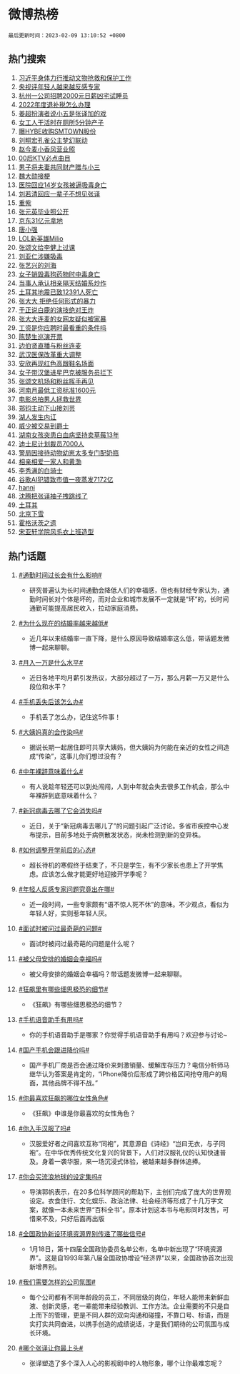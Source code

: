# 微博热榜

`最后更新时间：2023-02-09 13:10:52 +0800`

## 热门搜索

1. [习近平身体力行推动文物抢救和保护工作](https://m.weibo.cn/search?containerid=100103type%3D1%26t%3D10%26q%3D%23%E4%B9%A0%E8%BF%91%E5%B9%B3%E8%BA%AB%E4%BD%93%E5%8A%9B%E8%A1%8C%E6%8E%A8%E5%8A%A8%E6%96%87%E7%89%A9%E6%8A%A2%E6%95%91%E5%92%8C%E4%BF%9D%E6%8A%A4%E5%B7%A5%E4%BD%9C%23&stream_entry_id=51&isnewpage=1&extparam=seat%3D1%26cate%3D10103%26dgr%3D0%26filter_type%3Drealtimehot%26pos%3D0%26c_type%3D51%26stream_entry_id%3D51%26display_time%3D1675919450%26pre_seqid%3D1675919450491016483124&luicode=10000011&lfid=106003type%253D25%2526t%253D3%2526disable_hot%253D1%2526filter_type%253Drealtimehot)
1. [央视评年轻人越来越反感专家](https://m.weibo.cn/search?containerid=100103type%3D1%26t%3D10%26q%3D%23%E5%A4%AE%E8%A7%86%E8%AF%84%E5%B9%B4%E8%BD%BB%E4%BA%BA%E8%B6%8A%E6%9D%A5%E8%B6%8A%E5%8F%8D%E6%84%9F%E4%B8%93%E5%AE%B6%23&stream_entry_id=31&isnewpage=1&extparam=seat%3D1%26dgr%3D0%26lcate%3D5001%26band_rank%3D1%26c_type%3D31%26filter_type%3Drealtimehot%26flag%3D16%26cate%3D5001%26q%3D%2523%25E5%25A4%25AE%25E8%25A7%2586%25E8%25AF%2584%25E5%25B9%25B4%25E8%25BD%25BB%25E4%25BA%25BA%25E8%25B6%258A%25E6%259D%25A5%25E8%25B6%258A%25E5%258F%258D%25E6%2584%259F%25E4%25B8%2593%25E5%25AE%25B6%2523%26pos%3D0%26realpos%3D1%26stream_entry_id%3D31%26display_time%3D1675919450%26pre_seqid%3D1675919450491016483124&luicode=10000011&lfid=106003type%253D25%2526t%253D3%2526disable_hot%253D1%2526filter_type%253Drealtimehot)
1. [杭州一公司招聘2000元日薪凶宅试睡员](https://m.weibo.cn/search?containerid=100103type%3D1%26t%3D10%26q%3D%23%E6%9D%AD%E5%B7%9E%E4%B8%80%E5%85%AC%E5%8F%B8%E6%8B%9B%E8%81%982000%E5%85%83%E6%97%A5%E8%96%AA%E5%87%B6%E5%AE%85%E8%AF%95%E7%9D%A1%E5%91%98%23&stream_entry_id=31&isnewpage=1&extparam=seat%3D1%26dgr%3D0%26lcate%3D5001%26band_rank%3D2%26c_type%3D31%26filter_type%3Drealtimehot%26flag%3D1%26cate%3D5001%26q%3D%2523%25E6%259D%25AD%25E5%25B7%259E%25E4%25B8%2580%25E5%2585%25AC%25E5%258F%25B8%25E6%258B%259B%25E8%2581%25982000%25E5%2585%2583%25E6%2597%25A5%25E8%2596%25AA%25E5%2587%25B6%25E5%25AE%2585%25E8%25AF%2595%25E7%259D%25A1%25E5%2591%2598%2523%26pos%3D1%26realpos%3D2%26stream_entry_id%3D31%26display_time%3D1675919450%26pre_seqid%3D1675919450491016483124&luicode=10000011&lfid=106003type%253D25%2526t%253D3%2526disable_hot%253D1%2526filter_type%253Drealtimehot)
1. [2022年度退补税怎么办理](https://m.weibo.cn/search?containerid=100103type%3D1%26t%3D10%26q%3D%232022%E5%B9%B4%E5%BA%A6%E9%80%80%E8%A1%A5%E7%A8%8E%E6%80%8E%E4%B9%88%E5%8A%9E%E7%90%86%23&stream_entry_id=31&isnewpage=1&extparam=seat%3D1%26dgr%3D0%26lcate%3D5001%26band_rank%3D3%26c_type%3D31%26filter_type%3Drealtimehot%26flag%3D0%26cate%3D5001%26q%3D%25232022%25E5%25B9%25B4%25E5%25BA%25A6%25E9%2580%2580%25E8%25A1%25A5%25E7%25A8%258E%25E6%2580%258E%25E4%25B9%2588%25E5%258A%259E%25E7%2590%2586%2523%26pos%3D2%26realpos%3D3%26stream_entry_id%3D31%26display_time%3D1675919450%26pre_seqid%3D1675919450491016483124&luicode=10000011&lfid=106003type%253D25%2526t%253D3%2526disable_hot%253D1%2526filter_type%253Drealtimehot)
1. [姜超扮演者说小五是张译加的戏](https://m.weibo.cn/search?containerid=100103type%3D1%26t%3D10%26q%3D%23%E5%A7%9C%E8%B6%85%E6%89%AE%E6%BC%94%E8%80%85%E8%AF%B4%E5%B0%8F%E4%BA%94%E6%98%AF%E5%BC%A0%E8%AF%91%E5%8A%A0%E7%9A%84%E6%88%8F%23&stream_entry_id=31&isnewpage=1&extparam=seat%3D1%26dgr%3D0%26lcate%3D5001%26band_rank%3D4%26c_type%3D31%26filter_type%3Drealtimehot%26flag%3D0%26cate%3D5001%26q%3D%2523%25E5%25A7%259C%25E8%25B6%2585%25E6%2589%25AE%25E6%25BC%2594%25E8%2580%2585%25E8%25AF%25B4%25E5%25B0%258F%25E4%25BA%2594%25E6%2598%25AF%25E5%25BC%25A0%25E8%25AF%2591%25E5%258A%25A0%25E7%259A%2584%25E6%2588%258F%2523%26pos%3D3%26realpos%3D4%26stream_entry_id%3D31%26display_time%3D1675919450%26pre_seqid%3D1675919450491016483124&luicode=10000011&lfid=106003type%253D25%2526t%253D3%2526disable_hot%253D1%2526filter_type%253Drealtimehot)
1. [女工人干活时在厕所5分钟产子](https://m.weibo.cn/search?containerid=100103type%3D1%26t%3D10%26q%3D%23%E5%A5%B3%E5%B7%A5%E4%BA%BA%E5%B9%B2%E6%B4%BB%E6%97%B6%E5%9C%A8%E5%8E%95%E6%89%805%E5%88%86%E9%92%9F%E4%BA%A7%E5%AD%90%23&stream_entry_id=31&isnewpage=1&extparam=seat%3D1%26dgr%3D0%26lcate%3D5001%26band_rank%3D5%26c_type%3D31%26filter_type%3Drealtimehot%26flag%3D2%26cate%3D5001%26q%3D%2523%25E5%25A5%25B3%25E5%25B7%25A5%25E4%25BA%25BA%25E5%25B9%25B2%25E6%25B4%25BB%25E6%2597%25B6%25E5%259C%25A8%25E5%258E%2595%25E6%2589%25805%25E5%2588%2586%25E9%2592%259F%25E4%25BA%25A7%25E5%25AD%2590%2523%26pos%3D4%26realpos%3D5%26stream_entry_id%3D31%26display_time%3D1675919450%26pre_seqid%3D1675919450491016483124&luicode=10000011&lfid=106003type%253D25%2526t%253D3%2526disable_hot%253D1%2526filter_type%253Drealtimehot)
1. [曝HYBE收购SMTOWN股份](https://m.weibo.cn/search?containerid=100103type%3D1%26t%3D10%26q%3D%23%E6%9B%9DHYBE%E6%94%B6%E8%B4%ADSMTOWN%E8%82%A1%E4%BB%BD%23&stream_entry_id=31&isnewpage=1&extparam=seat%3D1%26dgr%3D0%26lcate%3D5001%26band_rank%3D6%26c_type%3D31%26filter_type%3Drealtimehot%26flag%3D1%26cate%3D5001%26q%3D%2523%25E6%259B%259DHYBE%25E6%2594%25B6%25E8%25B4%25ADSMTOWN%25E8%2582%25A1%25E4%25BB%25BD%2523%26pos%3D5%26realpos%3D6%26stream_entry_id%3D31%26display_time%3D1675919450%26pre_seqid%3D1675919450491016483124&luicode=10000011&lfid=106003type%253D25%2526t%253D3%2526disable_hot%253D1%2526filter_type%253Drealtimehot)
1. [刘畊宏孔雀公主梦幻联动](https://m.weibo.cn/search?containerid=100103type%3D1%26t%3D10%26q%3D%23%E5%88%98%E7%95%8A%E5%AE%8F%E5%AD%94%E9%9B%80%E5%85%AC%E4%B8%BB%E6%A2%A6%E5%B9%BB%E8%81%94%E5%8A%A8%23&stream_entry_id=31&isnewpage=1&extparam=seat%3D1%26dgr%3D0%26lcate%3D5001%26band_rank%3D7%26c_type%3D31%26filter_type%3Drealtimehot%26cate%3D5001%26adid%3D179844%26q%3D%2523%25E5%2588%2598%25E7%2595%258A%25E5%25AE%258F%25E5%25AD%2594%25E9%259B%2580%25E5%2585%25AC%25E4%25B8%25BB%25E6%25A2%25A6%25E5%25B9%25BB%25E8%2581%2594%25E5%258A%25A8%2523%26pos%3D6%26stream_entry_id%3D31%26display_time%3D1675919450%26pre_seqid%3D1675919450491016483124&luicode=10000011&lfid=106003type%253D25%2526t%253D3%2526disable_hot%253D1%2526filter_type%253Drealtimehot)
1. [赵今麦小香风营业照](https://m.weibo.cn/search?containerid=100103type%3D1%26t%3D10%26q%3D%23%E8%B5%B5%E4%BB%8A%E9%BA%A6%E5%B0%8F%E9%A6%99%E9%A3%8E%E8%90%A5%E4%B8%9A%E7%85%A7%23&stream_entry_id=31&isnewpage=1&extparam=seat%3D1%26dgr%3D0%26lcate%3D5001%26band_rank%3D7%26c_type%3D31%26filter_type%3Drealtimehot%26flag%3D1%26cate%3D5001%26q%3D%2523%25E8%25B5%25B5%25E4%25BB%258A%25E9%25BA%25A6%25E5%25B0%258F%25E9%25A6%2599%25E9%25A3%258E%25E8%2590%25A5%25E4%25B8%259A%25E7%2585%25A7%2523%26pos%3D7%26realpos%3D7%26stream_entry_id%3D31%26display_time%3D1675919450%26pre_seqid%3D1675919450491016483124&luicode=10000011&lfid=106003type%253D25%2526t%253D3%2526disable_hot%253D1%2526filter_type%253Drealtimehot)
1. [00后KTV必点曲目](https://m.weibo.cn/search?containerid=100103type%3D1%26t%3D10%26q%3D%2300%E5%90%8EKTV%E5%BF%85%E7%82%B9%E6%9B%B2%E7%9B%AE%23&stream_entry_id=31&isnewpage=1&extparam=seat%3D1%26dgr%3D0%26lcate%3D5001%26band_rank%3D8%26c_type%3D31%26filter_type%3Drealtimehot%26flag%3D1%26cate%3D5001%26q%3D%252300%25E5%2590%258EKTV%25E5%25BF%2585%25E7%2582%25B9%25E6%259B%25B2%25E7%259B%25AE%2523%26pos%3D8%26realpos%3D8%26stream_entry_id%3D31%26display_time%3D1675919450%26pre_seqid%3D1675919450491016483124&luicode=10000011&lfid=106003type%253D25%2526t%253D3%2526disable_hot%253D1%2526filter_type%253Drealtimehot)
1. [男子将夫妻共同财产赠与小三](https://m.weibo.cn/search?containerid=100103type%3D1%26t%3D10%26q%3D%23%E7%94%B7%E5%AD%90%E5%B0%86%E5%A4%AB%E5%A6%BB%E5%85%B1%E5%90%8C%E8%B4%A2%E4%BA%A7%E8%B5%A0%E4%B8%8E%E5%B0%8F%E4%B8%89%23&stream_entry_id=31&isnewpage=1&extparam=seat%3D1%26dgr%3D0%26lcate%3D5001%26band_rank%3D9%26c_type%3D31%26filter_type%3Drealtimehot%26flag%3D1%26cate%3D5001%26q%3D%2523%25E7%2594%25B7%25E5%25AD%2590%25E5%25B0%2586%25E5%25A4%25AB%25E5%25A6%25BB%25E5%2585%25B1%25E5%2590%258C%25E8%25B4%25A2%25E4%25BA%25A7%25E8%25B5%25A0%25E4%25B8%258E%25E5%25B0%258F%25E4%25B8%2589%2523%26pos%3D9%26realpos%3D9%26stream_entry_id%3D31%26display_time%3D1675919450%26pre_seqid%3D1675919450491016483124&luicode=10000011&lfid=106003type%253D25%2526t%253D3%2526disable_hot%253D1%2526filter_type%253Drealtimehot)
1. [魏大勋接梗](https://m.weibo.cn/search?containerid=100103type%3D1%26t%3D10%26q%3D%E9%AD%8F%E5%A4%A7%E5%8B%8B%E6%8E%A5%E6%A2%97&stream_entry_id=31&isnewpage=1&extparam=seat%3D1%26dgr%3D0%26lcate%3D5001%26band_rank%3D10%26c_type%3D31%26filter_type%3Drealtimehot%26flag%3D1%26cate%3D5001%26q%3D%25E9%25AD%258F%25E5%25A4%25A7%25E5%258B%258B%25E6%258E%25A5%25E6%25A2%2597%26pos%3D10%26realpos%3D10%26stream_entry_id%3D31%26display_time%3D1675919450%26pre_seqid%3D1675919450491016483124&luicode=10000011&lfid=106003type%253D25%2526t%253D3%2526disable_hot%253D1%2526filter_type%253Drealtimehot)
1. [医院回应14岁女孩被逼吸毒身亡](https://m.weibo.cn/search?containerid=100103type%3D1%26t%3D10%26q%3D%23%E5%8C%BB%E9%99%A2%E5%9B%9E%E5%BA%9414%E5%B2%81%E5%A5%B3%E5%AD%A9%E8%A2%AB%E9%80%BC%E5%90%B8%E6%AF%92%E8%BA%AB%E4%BA%A1%23&stream_entry_id=31&isnewpage=1&extparam=seat%3D1%26dgr%3D0%26lcate%3D5001%26band_rank%3D11%26c_type%3D31%26filter_type%3Drealtimehot%26flag%3D1%26cate%3D5001%26q%3D%2523%25E5%258C%25BB%25E9%2599%25A2%25E5%259B%259E%25E5%25BA%259414%25E5%25B2%2581%25E5%25A5%25B3%25E5%25AD%25A9%25E8%25A2%25AB%25E9%2580%25BC%25E5%2590%25B8%25E6%25AF%2592%25E8%25BA%25AB%25E4%25BA%25A1%2523%26pos%3D11%26realpos%3D11%26stream_entry_id%3D31%26display_time%3D1675919450%26pre_seqid%3D1675919450491016483124&luicode=10000011&lfid=106003type%253D25%2526t%253D3%2526disable_hot%253D1%2526filter_type%253Drealtimehot)
1. [刘若清回应一辈子不想见张译](https://m.weibo.cn/search?containerid=100103type%3D1%26t%3D10%26q%3D%23%E5%88%98%E8%8B%A5%E6%B8%85%E5%9B%9E%E5%BA%94%E4%B8%80%E8%BE%88%E5%AD%90%E4%B8%8D%E6%83%B3%E8%A7%81%E5%BC%A0%E8%AF%91%23&stream_entry_id=31&isnewpage=1&extparam=seat%3D1%26dgr%3D0%26lcate%3D5001%26band_rank%3D12%26c_type%3D31%26filter_type%3Drealtimehot%26flag%3D1%26cate%3D5001%26q%3D%2523%25E5%2588%2598%25E8%258B%25A5%25E6%25B8%2585%25E5%259B%259E%25E5%25BA%2594%25E4%25B8%2580%25E8%25BE%2588%25E5%25AD%2590%25E4%25B8%258D%25E6%2583%25B3%25E8%25A7%2581%25E5%25BC%25A0%25E8%25AF%2591%2523%26pos%3D12%26realpos%3D12%26stream_entry_id%3D31%26display_time%3D1675919450%26pre_seqid%3D1675919450491016483124&luicode=10000011&lfid=106003type%253D25%2526t%253D3%2526disable_hot%253D1%2526filter_type%253Drealtimehot)
1. [重紫](https://m.weibo.cn/search?containerid=100103type%3D1%26t%3D10%26q%3D%E9%87%8D%E7%B4%AB&stream_entry_id=31&isnewpage=1&extparam=seat%3D1%26dgr%3D0%26lcate%3D5001%26band_rank%3D13%26c_type%3D31%26filter_type%3Drealtimehot%26flag%3D1%26cate%3D5001%26q%3D%25E9%2587%258D%25E7%25B4%25AB%26pos%3D13%26realpos%3D13%26stream_entry_id%3D31%26display_time%3D1675919450%26pre_seqid%3D1675919450491016483124&luicode=10000011&lfid=106003type%253D25%2526t%253D3%2526disable_hot%253D1%2526filter_type%253Drealtimehot)
1. [张元英毕业照公开](https://m.weibo.cn/search?containerid=100103type%3D1%26t%3D10%26q%3D%23%E5%BC%A0%E5%85%83%E8%8B%B1%E6%AF%95%E4%B8%9A%E7%85%A7%E5%85%AC%E5%BC%80%23&stream_entry_id=31&isnewpage=1&extparam=seat%3D1%26dgr%3D0%26lcate%3D5001%26band_rank%3D14%26c_type%3D31%26filter_type%3Drealtimehot%26flag%3D0%26cate%3D5001%26q%3D%2523%25E5%25BC%25A0%25E5%2585%2583%25E8%258B%25B1%25E6%25AF%2595%25E4%25B8%259A%25E7%2585%25A7%25E5%2585%25AC%25E5%25BC%2580%2523%26pos%3D14%26realpos%3D14%26stream_entry_id%3D31%26display_time%3D1675919450%26pre_seqid%3D1675919450491016483124&luicode=10000011&lfid=106003type%253D25%2526t%253D3%2526disable_hot%253D1%2526filter_type%253Drealtimehot)
1. [京东31亿元拿地](https://m.weibo.cn/search?containerid=100103type%3D1%26t%3D10%26q%3D%23%E4%BA%AC%E4%B8%9C31%E4%BA%BF%E5%85%83%E6%8B%BF%E5%9C%B0%23&stream_entry_id=31&isnewpage=1&extparam=seat%3D1%26dgr%3D0%26lcate%3D5001%26band_rank%3D15%26c_type%3D31%26filter_type%3Drealtimehot%26flag%3D1%26cate%3D5001%26q%3D%2523%25E4%25BA%25AC%25E4%25B8%259C31%25E4%25BA%25BF%25E5%2585%2583%25E6%258B%25BF%25E5%259C%25B0%2523%26pos%3D15%26realpos%3D15%26stream_entry_id%3D31%26display_time%3D1675919450%26pre_seqid%3D1675919450491016483124&luicode=10000011&lfid=106003type%253D25%2526t%253D3%2526disable_hot%253D1%2526filter_type%253Drealtimehot)
1. [唐小强](https://m.weibo.cn/search?containerid=100103type%3D1%26t%3D10%26q%3D%23%E5%94%90%E5%B0%8F%E5%BC%BA%23&stream_entry_id=31&isnewpage=1&extparam=seat%3D1%26dgr%3D0%26lcate%3D5001%26band_rank%3D16%26c_type%3D31%26filter_type%3Drealtimehot%26flag%3D0%26cate%3D5001%26q%3D%2523%25E5%2594%2590%25E5%25B0%258F%25E5%25BC%25BA%2523%26pos%3D16%26realpos%3D16%26stream_entry_id%3D31%26display_time%3D1675919450%26pre_seqid%3D1675919450491016483124&luicode=10000011&lfid=106003type%253D25%2526t%253D3%2526disable_hot%253D1%2526filter_type%253Drealtimehot)
1. [LOL新英雄Milio](https://m.weibo.cn/search?containerid=100103type%3D1%26t%3D10%26q%3D%23LOL%E6%96%B0%E8%8B%B1%E9%9B%84Milio%23&stream_entry_id=31&isnewpage=1&extparam=seat%3D1%26dgr%3D0%26lcate%3D5001%26band_rank%3D17%26c_type%3D31%26filter_type%3Drealtimehot%26flag%3D1%26cate%3D5001%26q%3D%2523LOL%25E6%2596%25B0%25E8%258B%25B1%25E9%259B%2584Milio%2523%26pos%3D17%26realpos%3D17%26stream_entry_id%3D31%26display_time%3D1675919450%26pre_seqid%3D1675919450491016483124&luicode=10000011&lfid=106003type%253D25%2526t%253D3%2526disable_hot%253D1%2526filter_type%253Drealtimehot)
1. [张颂文给李健上过课](https://m.weibo.cn/search?containerid=100103type%3D1%26t%3D10%26q%3D%23%E5%BC%A0%E9%A2%82%E6%96%87%E7%BB%99%E6%9D%8E%E5%81%A5%E4%B8%8A%E8%BF%87%E8%AF%BE%23&stream_entry_id=31&isnewpage=1&extparam=seat%3D1%26dgr%3D0%26lcate%3D5001%26band_rank%3D18%26c_type%3D31%26filter_type%3Drealtimehot%26flag%3D0%26cate%3D5001%26q%3D%2523%25E5%25BC%25A0%25E9%25A2%2582%25E6%2596%2587%25E7%25BB%2599%25E6%259D%258E%25E5%2581%25A5%25E4%25B8%258A%25E8%25BF%2587%25E8%25AF%25BE%2523%26pos%3D18%26realpos%3D18%26stream_entry_id%3D31%26display_time%3D1675919450%26pre_seqid%3D1675919450491016483124&luicode=10000011&lfid=106003type%253D25%2526t%253D3%2526disable_hot%253D1%2526filter_type%253Drealtimehot)
1. [刘亚仁涉嫌吸毒](https://m.weibo.cn/search?containerid=100103type%3D1%26t%3D10%26q%3D%23%E5%88%98%E4%BA%9A%E4%BB%81%E6%B6%89%E5%AB%8C%E5%90%B8%E6%AF%92%23&stream_entry_id=31&isnewpage=1&extparam=seat%3D1%26dgr%3D0%26lcate%3D5001%26band_rank%3D19%26c_type%3D31%26filter_type%3Drealtimehot%26flag%3D2%26cate%3D5001%26q%3D%2523%25E5%2588%2598%25E4%25BA%259A%25E4%25BB%2581%25E6%25B6%2589%25E5%25AB%258C%25E5%2590%25B8%25E6%25AF%2592%2523%26pos%3D19%26realpos%3D19%26stream_entry_id%3D31%26display_time%3D1675919450%26pre_seqid%3D1675919450491016483124&luicode=10000011&lfid=106003type%253D25%2526t%253D3%2526disable_hot%253D1%2526filter_type%253Drealtimehot)
1. [张艺兴的刘海](https://m.weibo.cn/search?containerid=100103type%3D1%26t%3D10%26q%3D%23%E5%BC%A0%E8%89%BA%E5%85%B4%E7%9A%84%E5%88%98%E6%B5%B7%23&stream_entry_id=31&isnewpage=1&extparam=seat%3D1%26dgr%3D0%26lcate%3D5001%26band_rank%3D20%26c_type%3D31%26filter_type%3Drealtimehot%26flag%3D0%26cate%3D5001%26q%3D%2523%25E5%25BC%25A0%25E8%2589%25BA%25E5%2585%25B4%25E7%259A%2584%25E5%2588%2598%25E6%25B5%25B7%2523%26pos%3D20%26realpos%3D20%26stream_entry_id%3D31%26display_time%3D1675919450%26pre_seqid%3D1675919450491016483124&luicode=10000011&lfid=106003type%253D25%2526t%253D3%2526disable_hot%253D1%2526filter_type%253Drealtimehot)
1. [女子销毁毒狗药物时中毒身亡](https://m.weibo.cn/search?containerid=100103type%3D1%26t%3D10%26q%3D%23%E5%A5%B3%E5%AD%90%E9%94%80%E6%AF%81%E6%AF%92%E7%8B%97%E8%8D%AF%E7%89%A9%E6%97%B6%E4%B8%AD%E6%AF%92%E8%BA%AB%E4%BA%A1%23&stream_entry_id=31&isnewpage=1&extparam=seat%3D1%26dgr%3D0%26lcate%3D5001%26band_rank%3D21%26c_type%3D31%26filter_type%3Drealtimehot%26flag%3D0%26cate%3D5001%26q%3D%2523%25E5%25A5%25B3%25E5%25AD%2590%25E9%2594%2580%25E6%25AF%2581%25E6%25AF%2592%25E7%258B%2597%25E8%258D%25AF%25E7%2589%25A9%25E6%2597%25B6%25E4%25B8%25AD%25E6%25AF%2592%25E8%25BA%25AB%25E4%25BA%25A1%2523%26pos%3D21%26realpos%3D21%26stream_entry_id%3D31%26display_time%3D1675919450%26pre_seqid%3D1675919450491016483124&luicode=10000011&lfid=106003type%253D25%2526t%253D3%2526disable_hot%253D1%2526filter_type%253Drealtimehot)
1. [当事人承认相亲隔天结婚系炒作](https://m.weibo.cn/search?containerid=100103type%3D1%26t%3D10%26q%3D%23%E5%BD%93%E4%BA%8B%E4%BA%BA%E6%89%BF%E8%AE%A4%E7%9B%B8%E4%BA%B2%E9%9A%94%E5%A4%A9%E7%BB%93%E5%A9%9A%E7%B3%BB%E7%82%92%E4%BD%9C%23&stream_entry_id=31&isnewpage=1&extparam=seat%3D1%26dgr%3D0%26lcate%3D5001%26band_rank%3D22%26c_type%3D31%26filter_type%3Drealtimehot%26flag%3D2%26cate%3D5001%26q%3D%2523%25E5%25BD%2593%25E4%25BA%258B%25E4%25BA%25BA%25E6%2589%25BF%25E8%25AE%25A4%25E7%259B%25B8%25E4%25BA%25B2%25E9%259A%2594%25E5%25A4%25A9%25E7%25BB%2593%25E5%25A9%259A%25E7%25B3%25BB%25E7%2582%2592%25E4%25BD%259C%2523%26pos%3D22%26realpos%3D22%26stream_entry_id%3D31%26display_time%3D1675919450%26pre_seqid%3D1675919450491016483124&luicode=10000011&lfid=106003type%253D25%2526t%253D3%2526disable_hot%253D1%2526filter_type%253Drealtimehot)
1. [土耳其地震已致12391人死亡](https://m.weibo.cn/search?containerid=100103type%3D1%26t%3D10%26q%3D%23%E5%9C%9F%E8%80%B3%E5%85%B6%E5%9C%B0%E9%9C%87%E5%B7%B2%E8%87%B412391%E4%BA%BA%E6%AD%BB%E4%BA%A1%23&stream_entry_id=31&isnewpage=1&extparam=seat%3D1%26dgr%3D0%26lcate%3D5001%26band_rank%3D23%26c_type%3D31%26filter_type%3Drealtimehot%26flag%3D0%26cate%3D5001%26q%3D%2523%25E5%259C%259F%25E8%2580%25B3%25E5%2585%25B6%25E5%259C%25B0%25E9%259C%2587%25E5%25B7%25B2%25E8%2587%25B412391%25E4%25BA%25BA%25E6%25AD%25BB%25E4%25BA%25A1%2523%26pos%3D23%26realpos%3D23%26stream_entry_id%3D31%26display_time%3D1675919450%26pre_seqid%3D1675919450491016483124&luicode=10000011&lfid=106003type%253D25%2526t%253D3%2526disable_hot%253D1%2526filter_type%253Drealtimehot)
1. [张大大 拒绝任何形式的暴力](https://m.weibo.cn/search?containerid=100103type%3D1%26t%3D10%26q%3D%E5%BC%A0%E5%A4%A7%E5%A4%A7+%E6%8B%92%E7%BB%9D%E4%BB%BB%E4%BD%95%E5%BD%A2%E5%BC%8F%E7%9A%84%E6%9A%B4%E5%8A%9B&stream_entry_id=31&isnewpage=1&extparam=seat%3D1%26dgr%3D0%26lcate%3D5001%26band_rank%3D24%26c_type%3D31%26filter_type%3Drealtimehot%26flag%3D1%26cate%3D5001%26q%3D%25E5%25BC%25A0%25E5%25A4%25A7%25E5%25A4%25A7%2520%25E6%258B%2592%25E7%25BB%259D%25E4%25BB%25BB%25E4%25BD%2595%25E5%25BD%25A2%25E5%25BC%258F%25E7%259A%2584%25E6%259A%25B4%25E5%258A%259B%26pos%3D24%26realpos%3D24%26stream_entry_id%3D31%26display_time%3D1675919450%26pre_seqid%3D1675919450491016483124&luicode=10000011&lfid=106003type%253D25%2526t%253D3%2526disable_hot%253D1%2526filter_type%253Drealtimehot)
1. [于正说白鹿的演技绝对王炸](https://m.weibo.cn/search?containerid=100103type%3D1%26t%3D10%26q%3D%23%E4%BA%8E%E6%AD%A3%E8%AF%B4%E7%99%BD%E9%B9%BF%E7%9A%84%E6%BC%94%E6%8A%80%E7%BB%9D%E5%AF%B9%E7%8E%8B%E7%82%B8%23&stream_entry_id=31&isnewpage=1&extparam=seat%3D1%26dgr%3D0%26lcate%3D5001%26band_rank%3D25%26c_type%3D31%26filter_type%3Drealtimehot%26flag%3D0%26cate%3D5001%26q%3D%2523%25E4%25BA%258E%25E6%25AD%25A3%25E8%25AF%25B4%25E7%2599%25BD%25E9%25B9%25BF%25E7%259A%2584%25E6%25BC%2594%25E6%258A%2580%25E7%25BB%259D%25E5%25AF%25B9%25E7%258E%258B%25E7%2582%25B8%2523%26pos%3D25%26realpos%3D25%26stream_entry_id%3D31%26display_time%3D1675919450%26pre_seqid%3D1675919450491016483124&luicode=10000011&lfid=106003type%253D25%2526t%253D3%2526disable_hot%253D1%2526filter_type%253Drealtimehot)
1. [张大大连麦的女网友疑似被家暴](https://m.weibo.cn/search?containerid=100103type%3D1%26t%3D10%26q%3D%23%E5%BC%A0%E5%A4%A7%E5%A4%A7%E8%BF%9E%E9%BA%A6%E7%9A%84%E5%A5%B3%E7%BD%91%E5%8F%8B%E7%96%91%E4%BC%BC%E8%A2%AB%E5%AE%B6%E6%9A%B4%23&stream_entry_id=31&isnewpage=1&extparam=seat%3D1%26dgr%3D0%26lcate%3D5001%26band_rank%3D26%26c_type%3D31%26filter_type%3Drealtimehot%26flag%3D0%26cate%3D5001%26q%3D%2523%25E5%25BC%25A0%25E5%25A4%25A7%25E5%25A4%25A7%25E8%25BF%259E%25E9%25BA%25A6%25E7%259A%2584%25E5%25A5%25B3%25E7%25BD%2591%25E5%258F%258B%25E7%2596%2591%25E4%25BC%25BC%25E8%25A2%25AB%25E5%25AE%25B6%25E6%259A%25B4%2523%26pos%3D26%26realpos%3D26%26stream_entry_id%3D31%26display_time%3D1675919450%26pre_seqid%3D1675919450491016483124&luicode=10000011&lfid=106003type%253D25%2526t%253D3%2526disable_hot%253D1%2526filter_type%253Drealtimehot)
1. [工资是你应聘时最看重的条件吗](https://m.weibo.cn/search?containerid=100103type%3D1%26t%3D10%26q%3D%23%E5%B7%A5%E8%B5%84%E6%98%AF%E4%BD%A0%E5%BA%94%E8%81%98%E6%97%B6%E6%9C%80%E7%9C%8B%E9%87%8D%E7%9A%84%E6%9D%A1%E4%BB%B6%E5%90%97%23&stream_entry_id=31&isnewpage=1&extparam=seat%3D1%26dgr%3D0%26lcate%3D5001%26band_rank%3D27%26c_type%3D31%26filter_type%3Drealtimehot%26flag%3D1%26cate%3D5001%26q%3D%2523%25E5%25B7%25A5%25E8%25B5%2584%25E6%2598%25AF%25E4%25BD%25A0%25E5%25BA%2594%25E8%2581%2598%25E6%2597%25B6%25E6%259C%2580%25E7%259C%258B%25E9%2587%258D%25E7%259A%2584%25E6%259D%25A1%25E4%25BB%25B6%25E5%2590%2597%2523%26pos%3D27%26realpos%3D27%26stream_entry_id%3D31%26display_time%3D1675919450%26pre_seqid%3D1675919450491016483124&luicode=10000011&lfid=106003type%253D25%2526t%253D3%2526disable_hot%253D1%2526filter_type%253Drealtimehot)
1. [陈楚生巡演开票](https://m.weibo.cn/search?containerid=100103type%3D1%26t%3D10%26q%3D%E9%99%88%E6%A5%9A%E7%94%9F%E5%B7%A1%E6%BC%94%E5%BC%80%E7%A5%A8&stream_entry_id=31&isnewpage=1&extparam=seat%3D1%26dgr%3D0%26lcate%3D5001%26band_rank%3D28%26c_type%3D31%26filter_type%3Drealtimehot%26flag%3D1%26cate%3D5001%26q%3D%25E9%2599%2588%25E6%25A5%259A%25E7%2594%259F%25E5%25B7%25A1%25E6%25BC%2594%25E5%25BC%2580%25E7%25A5%25A8%26pos%3D28%26realpos%3D28%26stream_entry_id%3D31%26display_time%3D1675919450%26pre_seqid%3D1675919450491016483124&luicode=10000011&lfid=106003type%253D25%2526t%253D3%2526disable_hot%253D1%2526filter_type%253Drealtimehot)
1. [边伯贤直播与粉丝连麦](https://m.weibo.cn/search?containerid=100103type%3D1%26t%3D10%26q%3D%23%E8%BE%B9%E4%BC%AF%E8%B4%A4%E7%9B%B4%E6%92%AD%E4%B8%8E%E7%B2%89%E4%B8%9D%E8%BF%9E%E9%BA%A6%23&stream_entry_id=31&isnewpage=1&extparam=seat%3D1%26dgr%3D0%26lcate%3D5001%26band_rank%3D29%26c_type%3D31%26filter_type%3Drealtimehot%26flag%3D1%26cate%3D5001%26q%3D%2523%25E8%25BE%25B9%25E4%25BC%25AF%25E8%25B4%25A4%25E7%259B%25B4%25E6%2592%25AD%25E4%25B8%258E%25E7%25B2%2589%25E4%25B8%259D%25E8%25BF%259E%25E9%25BA%25A6%2523%26pos%3D29%26realpos%3D29%26stream_entry_id%3D31%26display_time%3D1675919450%26pre_seqid%3D1675919450491016483124&luicode=10000011&lfid=106003type%253D25%2526t%253D3%2526disable_hot%253D1%2526filter_type%253Drealtimehot)
1. [武汉医保改革重大调整](https://m.weibo.cn/search?containerid=100103type%3D1%26t%3D10%26q%3D%23%E6%AD%A6%E6%B1%89%E5%8C%BB%E4%BF%9D%E6%94%B9%E9%9D%A9%E9%87%8D%E5%A4%A7%E8%B0%83%E6%95%B4%23&stream_entry_id=31&isnewpage=1&extparam=seat%3D1%26dgr%3D0%26lcate%3D5001%26band_rank%3D30%26c_type%3D31%26filter_type%3Drealtimehot%26flag%3D0%26cate%3D5001%26q%3D%2523%25E6%25AD%25A6%25E6%25B1%2589%25E5%258C%25BB%25E4%25BF%259D%25E6%2594%25B9%25E9%259D%25A9%25E9%2587%258D%25E5%25A4%25A7%25E8%25B0%2583%25E6%2595%25B4%2523%26pos%3D30%26realpos%3D30%26stream_entry_id%3D31%26display_time%3D1675919450%26pre_seqid%3D1675919450491016483124&luicode=10000011&lfid=106003type%253D25%2526t%253D3%2526disable_hot%253D1%2526filter_type%253Drealtimehot)
1. [安欣再现红色高跟鞋名场面](https://m.weibo.cn/search?containerid=100103type%3D1%26t%3D10%26q%3D%23%E5%AE%89%E6%AC%A3%E5%86%8D%E7%8E%B0%E7%BA%A2%E8%89%B2%E9%AB%98%E8%B7%9F%E9%9E%8B%E5%90%8D%E5%9C%BA%E9%9D%A2%23&stream_entry_id=31&isnewpage=1&extparam=seat%3D1%26dgr%3D0%26lcate%3D5001%26band_rank%3D31%26c_type%3D31%26filter_type%3Drealtimehot%26flag%3D0%26cate%3D5001%26q%3D%2523%25E5%25AE%2589%25E6%25AC%25A3%25E5%2586%258D%25E7%258E%25B0%25E7%25BA%25A2%25E8%2589%25B2%25E9%25AB%2598%25E8%25B7%259F%25E9%259E%258B%25E5%2590%258D%25E5%259C%25BA%25E9%259D%25A2%2523%26pos%3D31%26realpos%3D31%26stream_entry_id%3D31%26display_time%3D1675919450%26pre_seqid%3D1675919450491016483124&luicode=10000011&lfid=106003type%253D25%2526t%253D3%2526disable_hot%253D1%2526filter_type%253Drealtimehot)
1. [女子带汉堡进星巴克被服务员拦下](https://m.weibo.cn/search?containerid=100103type%3D1%26t%3D10%26q%3D%23%E5%A5%B3%E5%AD%90%E5%B8%A6%E6%B1%89%E5%A0%A1%E8%BF%9B%E6%98%9F%E5%B7%B4%E5%85%8B%E8%A2%AB%E6%9C%8D%E5%8A%A1%E5%91%98%E6%8B%A6%E4%B8%8B%23&stream_entry_id=31&isnewpage=1&extparam=seat%3D1%26dgr%3D0%26lcate%3D5001%26band_rank%3D32%26c_type%3D31%26filter_type%3Drealtimehot%26flag%3D1%26cate%3D5001%26q%3D%2523%25E5%25A5%25B3%25E5%25AD%2590%25E5%25B8%25A6%25E6%25B1%2589%25E5%25A0%25A1%25E8%25BF%259B%25E6%2598%259F%25E5%25B7%25B4%25E5%2585%258B%25E8%25A2%25AB%25E6%259C%258D%25E5%258A%25A1%25E5%2591%2598%25E6%258B%25A6%25E4%25B8%258B%2523%26pos%3D32%26realpos%3D32%26stream_entry_id%3D31%26display_time%3D1675919450%26pre_seqid%3D1675919450491016483124&luicode=10000011&lfid=106003type%253D25%2526t%253D3%2526disable_hot%253D1%2526filter_type%253Drealtimehot)
1. [张颂文机场和粉丝挥手再见](https://m.weibo.cn/search?containerid=100103type%3D1%26t%3D10%26q%3D%23%E5%BC%A0%E9%A2%82%E6%96%87%E6%9C%BA%E5%9C%BA%E5%92%8C%E7%B2%89%E4%B8%9D%E6%8C%A5%E6%89%8B%E5%86%8D%E8%A7%81%23&stream_entry_id=31&isnewpage=1&extparam=seat%3D1%26dgr%3D0%26lcate%3D5001%26band_rank%3D33%26c_type%3D31%26filter_type%3Drealtimehot%26flag%3D1%26cate%3D5001%26q%3D%2523%25E5%25BC%25A0%25E9%25A2%2582%25E6%2596%2587%25E6%259C%25BA%25E5%259C%25BA%25E5%2592%258C%25E7%25B2%2589%25E4%25B8%259D%25E6%258C%25A5%25E6%2589%258B%25E5%2586%258D%25E8%25A7%2581%2523%26pos%3D33%26realpos%3D33%26stream_entry_id%3D31%26display_time%3D1675919450%26pre_seqid%3D1675919450491016483124&luicode=10000011&lfid=106003type%253D25%2526t%253D3%2526disable_hot%253D1%2526filter_type%253Drealtimehot)
1. [河南月最低工资标准1600元](https://m.weibo.cn/search?containerid=100103type%3D1%26t%3D10%26q%3D%23%E6%B2%B3%E5%8D%97%E6%9C%88%E6%9C%80%E4%BD%8E%E5%B7%A5%E8%B5%84%E6%A0%87%E5%87%861600%E5%85%83%23&stream_entry_id=31&isnewpage=1&extparam=seat%3D1%26dgr%3D0%26lcate%3D5001%26band_rank%3D34%26c_type%3D31%26filter_type%3Drealtimehot%26flag%3D0%26cate%3D5001%26q%3D%2523%25E6%25B2%25B3%25E5%258D%2597%25E6%259C%2588%25E6%259C%2580%25E4%25BD%258E%25E5%25B7%25A5%25E8%25B5%2584%25E6%25A0%2587%25E5%2587%25861600%25E5%2585%2583%2523%26pos%3D34%26realpos%3D34%26stream_entry_id%3D31%26display_time%3D1675919450%26pre_seqid%3D1675919450491016483124&luicode=10000011&lfid=106003type%253D25%2526t%253D3%2526disable_hot%253D1%2526filter_type%253Drealtimehot)
1. [电影总拍男人拯救世界](https://m.weibo.cn/search?containerid=100103type%3D1%26t%3D10%26q%3D%23%E7%94%B5%E5%BD%B1%E6%80%BB%E6%8B%8D%E7%94%B7%E4%BA%BA%E6%8B%AF%E6%95%91%E4%B8%96%E7%95%8C%23&stream_entry_id=31&isnewpage=1&extparam=seat%3D1%26dgr%3D0%26lcate%3D5001%26band_rank%3D35%26c_type%3D31%26filter_type%3Drealtimehot%26flag%3D1%26cate%3D5001%26q%3D%2523%25E7%2594%25B5%25E5%25BD%25B1%25E6%2580%25BB%25E6%258B%258D%25E7%2594%25B7%25E4%25BA%25BA%25E6%258B%25AF%25E6%2595%2591%25E4%25B8%2596%25E7%2595%258C%2523%26pos%3D35%26realpos%3D35%26stream_entry_id%3D31%26display_time%3D1675919450%26pre_seqid%3D1675919450491016483124&luicode=10000011&lfid=106003type%253D25%2526t%253D3%2526disable_hot%253D1%2526filter_type%253Drealtimehot)
1. [郑钧主动下山接刘芸](https://m.weibo.cn/search?containerid=100103type%3D1%26t%3D10%26q%3D%23%E9%83%91%E9%92%A7%E4%B8%BB%E5%8A%A8%E4%B8%8B%E5%B1%B1%E6%8E%A5%E5%88%98%E8%8A%B8%23&stream_entry_id=31&isnewpage=1&extparam=seat%3D1%26dgr%3D0%26lcate%3D5001%26band_rank%3D36%26c_type%3D31%26filter_type%3Drealtimehot%26flag%3D1%26cate%3D5001%26q%3D%2523%25E9%2583%2591%25E9%2592%25A7%25E4%25B8%25BB%25E5%258A%25A8%25E4%25B8%258B%25E5%25B1%25B1%25E6%258E%25A5%25E5%2588%2598%25E8%258A%25B8%2523%26pos%3D36%26realpos%3D36%26stream_entry_id%3D31%26display_time%3D1675919450%26pre_seqid%3D1675919450491016483124&luicode=10000011&lfid=106003type%253D25%2526t%253D3%2526disable_hot%253D1%2526filter_type%253Drealtimehot)
1. [湖人发生内讧](https://m.weibo.cn/search?containerid=100103type%3D1%26t%3D10%26q%3D%23%E6%B9%96%E4%BA%BA%E5%8F%91%E7%94%9F%E5%86%85%E8%AE%A7%23&stream_entry_id=31&isnewpage=1&extparam=seat%3D1%26dgr%3D0%26lcate%3D5001%26band_rank%3D37%26c_type%3D31%26filter_type%3Drealtimehot%26flag%3D0%26cate%3D5001%26q%3D%2523%25E6%25B9%2596%25E4%25BA%25BA%25E5%258F%2591%25E7%2594%259F%25E5%2586%2585%25E8%25AE%25A7%2523%26pos%3D37%26realpos%3D37%26stream_entry_id%3D31%26display_time%3D1675919450%26pre_seqid%3D1675919450491016483124&luicode=10000011&lfid=106003type%253D25%2526t%253D3%2526disable_hot%253D1%2526filter_type%253Drealtimehot)
1. [威少被交易到爵士](https://m.weibo.cn/search?containerid=100103type%3D1%26t%3D10%26q%3D%23%E5%A8%81%E5%B0%91%E8%A2%AB%E4%BA%A4%E6%98%93%E5%88%B0%E7%88%B5%E5%A3%AB%23&stream_entry_id=31&isnewpage=1&extparam=seat%3D1%26dgr%3D0%26lcate%3D5001%26band_rank%3D38%26c_type%3D31%26filter_type%3Drealtimehot%26flag%3D0%26cate%3D5001%26q%3D%2523%25E5%25A8%2581%25E5%25B0%2591%25E8%25A2%25AB%25E4%25BA%25A4%25E6%2598%2593%25E5%2588%25B0%25E7%2588%25B5%25E5%25A3%25AB%2523%26pos%3D38%26realpos%3D38%26stream_entry_id%3D31%26display_time%3D1675919450%26pre_seqid%3D1675919450491016483124&luicode=10000011&lfid=106003type%253D25%2526t%253D3%2526disable_hot%253D1%2526filter_type%253Drealtimehot)
1. [湖南女孩突患白血病坚持卖草莓13年](https://m.weibo.cn/search?containerid=100103type%3D1%26t%3D10%26q%3D%23%E6%B9%96%E5%8D%97%E5%A5%B3%E5%AD%A9%E7%AA%81%E6%82%A3%E7%99%BD%E8%A1%80%E7%97%85%E5%9D%9A%E6%8C%81%E5%8D%96%E8%8D%89%E8%8E%9313%E5%B9%B4%23&stream_entry_id=31&isnewpage=1&extparam=seat%3D1%26dgr%3D0%26lcate%3D5001%26band_rank%3D39%26c_type%3D31%26filter_type%3Drealtimehot%26flag%3D0%26cate%3D5001%26q%3D%2523%25E6%25B9%2596%25E5%258D%2597%25E5%25A5%25B3%25E5%25AD%25A9%25E7%25AA%2581%25E6%2582%25A3%25E7%2599%25BD%25E8%25A1%2580%25E7%2597%2585%25E5%259D%259A%25E6%258C%2581%25E5%258D%2596%25E8%258D%2589%25E8%258E%259313%25E5%25B9%25B4%2523%26pos%3D39%26realpos%3D39%26stream_entry_id%3D31%26display_time%3D1675919450%26pre_seqid%3D1675919450491016483124&luicode=10000011&lfid=106003type%253D25%2526t%253D3%2526disable_hot%253D1%2526filter_type%253Drealtimehot)
1. [迪士尼计划裁员7000人](https://m.weibo.cn/search?containerid=100103type%3D1%26t%3D10%26q%3D%23%E8%BF%AA%E5%A3%AB%E5%B0%BC%E8%AE%A1%E5%88%92%E8%A3%81%E5%91%987000%E4%BA%BA%23&stream_entry_id=31&isnewpage=1&extparam=seat%3D1%26dgr%3D0%26lcate%3D5001%26band_rank%3D40%26c_type%3D31%26filter_type%3Drealtimehot%26flag%3D0%26cate%3D5001%26q%3D%2523%25E8%25BF%25AA%25E5%25A3%25AB%25E5%25B0%25BC%25E8%25AE%25A1%25E5%2588%2592%25E8%25A3%2581%25E5%2591%25987000%25E4%25BA%25BA%2523%26pos%3D40%26realpos%3D40%26stream_entry_id%3D31%26display_time%3D1675919450%26pre_seqid%3D1675919450491016483124&luicode=10000011&lfid=106003type%253D25%2526t%253D3%2526disable_hot%253D1%2526filter_type%253Drealtimehot)
1. [警局因接待动物幼崽太多专门配奶瓶](https://m.weibo.cn/search?containerid=100103type%3D1%26t%3D10%26q%3D%23%E8%AD%A6%E5%B1%80%E5%9B%A0%E6%8E%A5%E5%BE%85%E5%8A%A8%E7%89%A9%E5%B9%BC%E5%B4%BD%E5%A4%AA%E5%A4%9A%E4%B8%93%E9%97%A8%E9%85%8D%E5%A5%B6%E7%93%B6%23&stream_entry_id=31&isnewpage=1&extparam=seat%3D1%26dgr%3D0%26lcate%3D5001%26band_rank%3D41%26c_type%3D31%26filter_type%3Drealtimehot%26flag%3D0%26cate%3D5001%26q%3D%2523%25E8%25AD%25A6%25E5%25B1%2580%25E5%259B%25A0%25E6%258E%25A5%25E5%25BE%2585%25E5%258A%25A8%25E7%2589%25A9%25E5%25B9%25BC%25E5%25B4%25BD%25E5%25A4%25AA%25E5%25A4%259A%25E4%25B8%2593%25E9%2597%25A8%25E9%2585%258D%25E5%25A5%25B6%25E7%2593%25B6%2523%26pos%3D41%26realpos%3D41%26stream_entry_id%3D31%26display_time%3D1675919450%26pre_seqid%3D1675919450491016483124&luicode=10000011&lfid=106003type%253D25%2526t%253D3%2526disable_hot%253D1%2526filter_type%253Drealtimehot)
1. [相亲相爱一家人和黄渤](https://m.weibo.cn/search?containerid=100103type%3D1%26t%3D10%26q%3D%23%E7%9B%B8%E4%BA%B2%E7%9B%B8%E7%88%B1%E4%B8%80%E5%AE%B6%E4%BA%BA%E5%92%8C%E9%BB%84%E6%B8%A4%23&stream_entry_id=31&isnewpage=1&extparam=seat%3D1%26dgr%3D0%26lcate%3D5001%26band_rank%3D42%26c_type%3D31%26filter_type%3Drealtimehot%26flag%3D1%26cate%3D5001%26q%3D%2523%25E7%259B%25B8%25E4%25BA%25B2%25E7%259B%25B8%25E7%2588%25B1%25E4%25B8%2580%25E5%25AE%25B6%25E4%25BA%25BA%25E5%2592%258C%25E9%25BB%2584%25E6%25B8%25A4%2523%26pos%3D42%26realpos%3D42%26stream_entry_id%3D31%26display_time%3D1675919450%26pre_seqid%3D1675919450491016483124&luicode=10000011&lfid=106003type%253D25%2526t%253D3%2526disable_hot%253D1%2526filter_type%253Drealtimehot)
1. [李秀满的白骑士](https://m.weibo.cn/search?containerid=100103type%3D1%26t%3D10%26q%3D%E6%9D%8E%E7%A7%80%E6%BB%A1%E7%9A%84%E7%99%BD%E9%AA%91%E5%A3%AB&stream_entry_id=31&isnewpage=1&extparam=seat%3D1%26dgr%3D0%26lcate%3D5001%26band_rank%3D43%26c_type%3D31%26filter_type%3Drealtimehot%26flag%3D0%26cate%3D5001%26q%3D%25E6%259D%258E%25E7%25A7%2580%25E6%25BB%25A1%25E7%259A%2584%25E7%2599%25BD%25E9%25AA%2591%25E5%25A3%25AB%26pos%3D43%26realpos%3D43%26stream_entry_id%3D31%26display_time%3D1675919450%26pre_seqid%3D1675919450491016483124&luicode=10000011&lfid=106003type%253D25%2526t%253D3%2526disable_hot%253D1%2526filter_type%253Drealtimehot)
1. [谷歌AI犯错致市值一夜蒸发7172亿](https://m.weibo.cn/search?containerid=100103type%3D1%26t%3D10%26q%3D%23%E8%B0%B7%E6%AD%8CAI%E7%8A%AF%E9%94%99%E8%87%B4%E5%B8%82%E5%80%BC%E4%B8%80%E5%A4%9C%E8%92%B8%E5%8F%917172%E4%BA%BF%23&stream_entry_id=31&isnewpage=1&extparam=seat%3D1%26dgr%3D0%26lcate%3D5001%26band_rank%3D44%26c_type%3D31%26filter_type%3Drealtimehot%26flag%3D0%26cate%3D5001%26q%3D%2523%25E8%25B0%25B7%25E6%25AD%258CAI%25E7%258A%25AF%25E9%2594%2599%25E8%2587%25B4%25E5%25B8%2582%25E5%2580%25BC%25E4%25B8%2580%25E5%25A4%259C%25E8%2592%25B8%25E5%258F%25917172%25E4%25BA%25BF%2523%26pos%3D44%26realpos%3D44%26stream_entry_id%3D31%26display_time%3D1675919450%26pre_seqid%3D1675919450491016483124&luicode=10000011&lfid=106003type%253D25%2526t%253D3%2526disable_hot%253D1%2526filter_type%253Drealtimehot)
1. [hanni](https://m.weibo.cn/search?containerid=100103type%3D1%26t%3D10%26q%3Dhanni&stream_entry_id=31&isnewpage=1&extparam=seat%3D1%26dgr%3D0%26lcate%3D5001%26band_rank%3D45%26c_type%3D31%26filter_type%3Drealtimehot%26flag%3D0%26cate%3D5001%26q%3Dhanni%26pos%3D45%26realpos%3D45%26stream_entry_id%3D31%26display_time%3D1675919450%26pre_seqid%3D1675919450491016483124&luicode=10000011&lfid=106003type%253D25%2526t%253D3%2526disable_hot%253D1%2526filter_type%253Drealtimehot)
1. [沈腾把张译袖子拽跳线了](https://m.weibo.cn/search?containerid=100103type%3D1%26t%3D10%26q%3D%23%E6%B2%88%E8%85%BE%E6%8A%8A%E5%BC%A0%E8%AF%91%E8%A2%96%E5%AD%90%E6%8B%BD%E8%B7%B3%E7%BA%BF%E4%BA%86%23&stream_entry_id=31&isnewpage=1&extparam=seat%3D1%26dgr%3D0%26lcate%3D5001%26band_rank%3D46%26c_type%3D31%26filter_type%3Drealtimehot%26flag%3D0%26cate%3D5001%26q%3D%2523%25E6%25B2%2588%25E8%2585%25BE%25E6%258A%258A%25E5%25BC%25A0%25E8%25AF%2591%25E8%25A2%2596%25E5%25AD%2590%25E6%258B%25BD%25E8%25B7%25B3%25E7%25BA%25BF%25E4%25BA%2586%2523%26pos%3D46%26realpos%3D46%26stream_entry_id%3D31%26display_time%3D1675919450%26pre_seqid%3D1675919450491016483124&luicode=10000011&lfid=106003type%253D25%2526t%253D3%2526disable_hot%253D1%2526filter_type%253Drealtimehot)
1. [土耳其](https://m.weibo.cn/search?containerid=100103type%3D1%26t%3D10%26q%3D%E5%9C%9F%E8%80%B3%E5%85%B6&stream_entry_id=31&isnewpage=1&extparam=seat%3D1%26dgr%3D0%26lcate%3D5001%26band_rank%3D47%26c_type%3D31%26filter_type%3Drealtimehot%26flag%3D0%26cate%3D5001%26q%3D%25E5%259C%259F%25E8%2580%25B3%25E5%2585%25B6%26pos%3D47%26realpos%3D47%26stream_entry_id%3D31%26display_time%3D1675919450%26pre_seqid%3D1675919450491016483124&luicode=10000011&lfid=106003type%253D25%2526t%253D3%2526disable_hot%253D1%2526filter_type%253Drealtimehot)
1. [北京下雪](https://m.weibo.cn/search?containerid=100103type%3D1%26t%3D10%26q%3D%23%E5%8C%97%E4%BA%AC%E4%B8%8B%E9%9B%AA%23&stream_entry_id=31&isnewpage=1&extparam=seat%3D1%26dgr%3D0%26lcate%3D5001%26band_rank%3D48%26c_type%3D31%26filter_type%3Drealtimehot%26flag%3D0%26cate%3D5001%26q%3D%2523%25E5%258C%2597%25E4%25BA%25AC%25E4%25B8%258B%25E9%259B%25AA%2523%26pos%3D48%26realpos%3D48%26stream_entry_id%3D31%26display_time%3D1675919450%26pre_seqid%3D1675919450491016483124&luicode=10000011&lfid=106003type%253D25%2526t%253D3%2526disable_hot%253D1%2526filter_type%253Drealtimehot)
1. [霍格沃茨之遗](https://m.weibo.cn/search?containerid=100103type%3D1%26t%3D10%26q%3D%23%E9%9C%8D%E6%A0%BC%E6%B2%83%E8%8C%A8%E4%B9%8B%E9%81%97%23&stream_entry_id=31&isnewpage=1&extparam=seat%3D1%26dgr%3D0%26lcate%3D5001%26band_rank%3D49%26c_type%3D31%26filter_type%3Drealtimehot%26flag%3D0%26cate%3D5001%26q%3D%2523%25E9%259C%258D%25E6%25A0%25BC%25E6%25B2%2583%25E8%258C%25A8%25E4%25B9%258B%25E9%2581%2597%2523%26pos%3D49%26realpos%3D49%26stream_entry_id%3D31%26display_time%3D1675919450%26pre_seqid%3D1675919450491016483124&luicode=10000011&lfid=106003type%253D25%2526t%253D3%2526disable_hot%253D1%2526filter_type%253Drealtimehot)
1. [宋亚轩学院风毛衣上班造型](https://m.weibo.cn/search?containerid=100103type%3D1%26t%3D10%26q%3D%23%E5%AE%8B%E4%BA%9A%E8%BD%A9%E5%AD%A6%E9%99%A2%E9%A3%8E%E6%AF%9B%E8%A1%A3%E4%B8%8A%E7%8F%AD%E9%80%A0%E5%9E%8B%23&stream_entry_id=31&isnewpage=1&extparam=seat%3D1%26dgr%3D0%26lcate%3D5001%26band_rank%3D50%26c_type%3D31%26filter_type%3Drealtimehot%26flag%3D1%26cate%3D5001%26q%3D%2523%25E5%25AE%258B%25E4%25BA%259A%25E8%25BD%25A9%25E5%25AD%25A6%25E9%2599%25A2%25E9%25A3%258E%25E6%25AF%259B%25E8%25A1%25A3%25E4%25B8%258A%25E7%258F%25AD%25E9%2580%25A0%25E5%259E%258B%2523%26pos%3D50%26realpos%3D50%26stream_entry_id%3D31%26display_time%3D1675919450%26pre_seqid%3D1675919450491016483124&luicode=10000011&lfid=106003type%253D25%2526t%253D3%2526disable_hot%253D1%2526filter_type%253Drealtimehot)

## 热门话题

1. [#通勤时间过长会有什么影响#](https://m.weibo.cn/search?containerid=231522type%3D1%26t%3D10%26q%3D%23%E9%80%9A%E5%8B%A4%E6%97%B6%E9%97%B4%E8%BF%87%E9%95%BF%E4%BC%9A%E6%9C%89%E4%BB%80%E4%B9%88%E5%BD%B1%E5%93%8D%23&stream_entry_id=128&isnewpage=1&extparam=seat%3D1%26cate%3D5004%26dgr%3D0%26lcate%3D5004%26pos%3D1-0-0%26unitid%3D1675869734152%26c_type%3D128%26display_time%3D1675919451%26pre_seqid%3D16759194519550193610375&luicode=10000011&lfid=231648_-_4)
    - 研究普遍认为长时间通勤会降低人们的幸福感，但也有财经专家认为，通勤时间长对个体是坏的，而对企业和城市发展不一定就是“坏”的，长时间通勤可能提高居民收入，拉动家庭消费。

1. [#为什么现在的结婚率越来越低#](https://m.weibo.cn/search?containerid=231522type%3D1%26t%3D10%26q%3D%23%E4%B8%BA%E4%BB%80%E4%B9%88%E7%8E%B0%E5%9C%A8%E7%9A%84%E7%BB%93%E5%A9%9A%E7%8E%87%E8%B6%8A%E6%9D%A5%E8%B6%8A%E4%BD%8E%23&stream_entry_id=128&isnewpage=1&extparam=seat%3D1%26cate%3D5004%26dgr%3D0%26lcate%3D5004%26pos%3D1-0-1%26unitid%3D1675837665549%26c_type%3D128%26display_time%3D1675919451%26pre_seqid%3D16759194519550193610375&luicode=10000011&lfid=231648_-_4)
    - 近几年以来结婚率一直下降，是什么原因导致结婚率这么低，带话题发微博一起来聊聊。

1. [#月入一万是什么水平#](https://m.weibo.cn/search?containerid=231522type%3D1%26t%3D10%26q%3D%23%E6%9C%88%E5%85%A5%E4%B8%80%E4%B8%87%E6%98%AF%E4%BB%80%E4%B9%88%E6%B0%B4%E5%B9%B3%23&stream_entry_id=128&isnewpage=1&extparam=seat%3D1%26cate%3D5004%26dgr%3D0%26lcate%3D5004%26pos%3D1-0-2%26unitid%3D1675781563296%26c_type%3D128%26display_time%3D1675919451%26pre_seqid%3D16759194519550193610375&luicode=10000011&lfid=231648_-_4)
    - 近日各地平均月薪引发热议，大部分超过了一万，那么月薪一万又是什么段位和水平？

1. [#手机丢失后该怎么办#](https://m.weibo.cn/search?containerid=231522type%3D1%26t%3D10%26q%3D%23%E6%89%8B%E6%9C%BA%E4%B8%A2%E5%A4%B1%E5%90%8E%E8%AF%A5%E6%80%8E%E4%B9%88%E5%8A%9E%23&stream_entry_id=128&isnewpage=1&extparam=seat%3D1%26cate%3D5004%26dgr%3D0%26lcate%3D5004%26pos%3D1-0-3%26unitid%3D1675851439644%26c_type%3D128%26display_time%3D1675919451%26pre_seqid%3D16759194519550193610375&luicode=10000011&lfid=231648_-_4)
    - 手机丢了怎么办，记住这5件事！

1. [#大姨妈真的会传染吗#](https://m.weibo.cn/search?containerid=231522type%3D1%26t%3D10%26q%3D%23%E5%A4%A7%E5%A7%A8%E5%A6%88%E7%9C%9F%E7%9A%84%E4%BC%9A%E4%BC%A0%E6%9F%93%E5%90%97%23&stream_entry_id=128&isnewpage=1&extparam=seat%3D1%26cate%3D5004%26dgr%3D0%26lcate%3D5004%26pos%3D1-0-4%26unitid%3D1675833167601%26c_type%3D128%26display_time%3D1675919451%26pre_seqid%3D16759194519550193610375&luicode=10000011&lfid=231648_-_4)
    - 据说长期一起居住即可共享大姨妈，但大姨妈为何能在亲近的女性之间造成“传染”，这事儿你们想过没有？

1. [#中年裸辞意味着什么#](https://m.weibo.cn/search?containerid=231522type%3D1%26t%3D10%26q%3D%23%E4%B8%AD%E5%B9%B4%E8%A3%B8%E8%BE%9E%E6%84%8F%E5%91%B3%E7%9D%80%E4%BB%80%E4%B9%88%23&stream_entry_id=128&isnewpage=1&extparam=seat%3D1%26cate%3D5004%26dgr%3D0%26lcate%3D5004%26pos%3D1-0-5%26unitid%3D1675770465328%26c_type%3D128%26display_time%3D1675919451%26pre_seqid%3D16759194519550193610375&luicode=10000011&lfid=231648_-_4)
    - 有人说趁年轻还可以到处闯闯，人到中年就会失去很多工作机会，那么中年裸辞到底意味着什么？

1. [#新冠病毒去哪了它会消失吗#](https://m.weibo.cn/search?containerid=231522type%3D1%26t%3D10%26q%3D%23%E6%96%B0%E5%86%A0%E7%97%85%E6%AF%92%E5%8E%BB%E5%93%AA%E4%BA%86%E5%AE%83%E4%BC%9A%E6%B6%88%E5%A4%B1%E5%90%97%23&stream_entry_id=128&isnewpage=1&extparam=seat%3D1%26cate%3D5004%26dgr%3D0%26lcate%3D5004%26pos%3D1-0-6%26unitid%3D1675822347652%26c_type%3D128%26display_time%3D1675919451%26pre_seqid%3D16759194519550193610375&luicode=10000011&lfid=231648_-_4)
    - 近日，关于“新冠病毒去哪儿了”的问题引起广泛讨论。多省市疾控中心发布提示，目前多地处于病例散发状态，尚未检测到新的变异株。

1. [#如何调整开学前后的心态#](https://m.weibo.cn/search?containerid=231522type%3D1%26t%3D10%26q%3D%23%E5%A6%82%E4%BD%95%E8%B0%83%E6%95%B4%E5%BC%80%E5%AD%A6%E5%89%8D%E5%90%8E%E7%9A%84%E5%BF%83%E6%80%81%23&stream_entry_id=128&isnewpage=1&extparam=seat%3D1%26cate%3D5004%26dgr%3D0%26lcate%3D5004%26pos%3D1-0-7%26unitid%3D1675764172795%26c_type%3D128%26display_time%3D1675919451%26pre_seqid%3D16759194519550193610375&luicode=10000011&lfid=231648_-_4)
    - 超长待机的寒假终于结束了，不只是学生，有不少家长也患上了开学焦虑。应该怎么做才能更好地迎接开学季呢？

1. [#年轻人反感专家问题究竟出在哪#](https://m.weibo.cn/search?containerid=231522type%3D1%26t%3D10%26q%3D%23%E5%B9%B4%E8%BD%BB%E4%BA%BA%E5%8F%8D%E6%84%9F%E4%B8%93%E5%AE%B6%E9%97%AE%E9%A2%98%E7%A9%B6%E7%AB%9F%E5%87%BA%E5%9C%A8%E5%93%AA%23&stream_entry_id=128&isnewpage=1&extparam=seat%3D1%26cate%3D5004%26dgr%3D0%26lcate%3D5004%26pos%3D1-0-8%26unitid%3D1675904539613%26c_type%3D128%26display_time%3D1675919451%26pre_seqid%3D16759194519550193610375&luicode=10000011&lfid=231648_-_4)
    - 近一段时间，一些专家颇有“语不惊人死不休”的意味。不少观点，看似为年轻人好，实则惹年轻人厌。

1. [#面试时被问过最奇葩的问题#](https://m.weibo.cn/search?containerid=231522type%3D1%26t%3D10%26q%3D%23%E9%9D%A2%E8%AF%95%E6%97%B6%E8%A2%AB%E9%97%AE%E8%BF%87%E6%9C%80%E5%A5%87%E8%91%A9%E7%9A%84%E9%97%AE%E9%A2%98%23&stream_entry_id=128&isnewpage=1&extparam=seat%3D1%26cate%3D5004%26dgr%3D0%26lcate%3D5004%26pos%3D1-0-9%26unitid%3D1675837049031%26c_type%3D128%26display_time%3D1675919451%26pre_seqid%3D16759194519550193610375&luicode=10000011&lfid=231648_-_4)
    - 面试时被问过最奇葩的问题是什么呢？

1. [#被父母安排的婚姻会幸福吗#](https://m.weibo.cn/search?containerid=231522type%3D1%26t%3D10%26q%3D%23%E8%A2%AB%E7%88%B6%E6%AF%8D%E5%AE%89%E6%8E%92%E7%9A%84%E5%A9%9A%E5%A7%BB%E4%BC%9A%E5%B9%B8%E7%A6%8F%E5%90%97%23&stream_entry_id=128&isnewpage=1&extparam=seat%3D1%26cate%3D5004%26dgr%3D0%26lcate%3D5004%26pos%3D1-0-10%26unitid%3D1675849960934%26c_type%3D128%26display_time%3D1675919451%26pre_seqid%3D16759194519550193610375&luicode=10000011&lfid=231648_-_4)
    - 被父母安排的婚姻会幸福吗？带话题发微博一起来聊聊。

1. [#狂飙里有哪些细思极恐的细节#](https://m.weibo.cn/search?containerid=231522type%3D1%26t%3D10%26q%3D%23%E7%8B%82%E9%A3%99%E9%87%8C%E6%9C%89%E5%93%AA%E4%BA%9B%E7%BB%86%E6%80%9D%E6%9E%81%E6%81%90%E7%9A%84%E7%BB%86%E8%8A%82%23&stream_entry_id=128&isnewpage=1&extparam=seat%3D1%26cate%3D5004%26dgr%3D0%26lcate%3D5004%26pos%3D1-0-11%26unitid%3D1675772846321%26c_type%3D128%26display_time%3D1675919451%26pre_seqid%3D16759194519550193610375&luicode=10000011&lfid=231648_-_4)
    - 《狂飙》有哪些细思极恐的细节？

1. [#手机语音助手有用吗#](https://m.weibo.cn/search?containerid=231522type%3D1%26t%3D10%26q%3D%23%E6%89%8B%E6%9C%BA%E8%AF%AD%E9%9F%B3%E5%8A%A9%E6%89%8B%E6%9C%89%E7%94%A8%E5%90%97%23&stream_entry_id=128&isnewpage=1&extparam=seat%3D1%26cate%3D5004%26dgr%3D0%26lcate%3D5004%26pos%3D1-0-12%26unitid%3D1675843039206%26c_type%3D128%26display_time%3D1675919451%26pre_seqid%3D16759194519550193610375&luicode=10000011&lfid=231648_-_4)
    - 你的手机语音助手是哪家？你觉得手机语音助手有用吗？欢迎参与讨论~ ​

1. [#国产手机会跟进降价吗#](https://m.weibo.cn/search?containerid=231522type%3D1%26t%3D10%26q%3D%23%E5%9B%BD%E4%BA%A7%E6%89%8B%E6%9C%BA%E4%BC%9A%E8%B7%9F%E8%BF%9B%E9%99%8D%E4%BB%B7%E5%90%97%23&stream_entry_id=128&isnewpage=1&extparam=seat%3D1%26cate%3D5004%26dgr%3D0%26lcate%3D5004%26pos%3D1-0-13%26unitid%3D1675753069293%26c_type%3D128%26display_time%3D1675919451%26pre_seqid%3D16759194519550193610375&luicode=10000011&lfid=231648_-_4)
    - 国产手机厂商是否会通过降价来刺激销量、缓解库存压力？电信分析师马继华认为答案是肯定的，“iPhone降价后形成了跨价格区间抢夺用户的局面，其他品牌不得不战。”

1. [#你最喜欢狂飙的哪位女性角色#](https://m.weibo.cn/search?containerid=231522type%3D1%26t%3D10%26q%3D%23%E4%BD%A0%E6%9C%80%E5%96%9C%E6%AC%A2%E7%8B%82%E9%A3%99%E7%9A%84%E5%93%AA%E4%BD%8D%E5%A5%B3%E6%80%A7%E8%A7%92%E8%89%B2%23&stream_entry_id=128&isnewpage=1&extparam=seat%3D1%26cate%3D5004%26dgr%3D0%26lcate%3D5004%26pos%3D1-0-14%26unitid%3D1675839759639%26c_type%3D128%26display_time%3D1675919451%26pre_seqid%3D16759194519550193610375&luicode=10000011&lfid=231648_-_4)
    - 《狂飙》中谁是你最喜欢的女性角色？

1. [#你入手汉服了吗#](https://m.weibo.cn/search?containerid=231522type%3D1%26t%3D10%26q%3D%23%E4%BD%A0%E5%85%A5%E6%89%8B%E6%B1%89%E6%9C%8D%E4%BA%86%E5%90%97%23&stream_entry_id=128&isnewpage=1&extparam=seat%3D1%26cate%3D5004%26dgr%3D0%26lcate%3D5004%26pos%3D1-0-15%26unitid%3D1675825979231%26c_type%3D128%26display_time%3D1675919451%26pre_seqid%3D16759194519550193610375&luicode=10000011&lfid=231648_-_4)
    - 汉服爱好者之间喜欢互称“同袍”，其意源自《诗经》“岂曰无衣，与子同袍”。在中华优秀传统文化复兴的背景下，人们对汉服礼仪的认知快速普及。身着一袭华服，来一场沉浸式体验，被越来越多群体追捧。

1. [#你会买流浪地球的设定集吗#](https://m.weibo.cn/search?containerid=231522type%3D1%26t%3D10%26q%3D%23%E4%BD%A0%E4%BC%9A%E4%B9%B0%E6%B5%81%E6%B5%AA%E5%9C%B0%E7%90%83%E7%9A%84%E8%AE%BE%E5%AE%9A%E9%9B%86%E5%90%97%23&stream_entry_id=128&isnewpage=1&extparam=seat%3D1%26cate%3D5004%26dgr%3D0%26lcate%3D5004%26pos%3D1-0-16%26unitid%3D1675780984709%26c_type%3D128%26display_time%3D1675919451%26pre_seqid%3D16759194519550193610375&luicode=10000011&lfid=231648_-_4)
    - 导演郭帆表示，在20多位科学顾问的帮助下，主创们完成了庞大的世界观设定。衣食住行、文化娱乐、政治法律、社会经济等形成了十几万字文案，就像一本未来世界“百科全书”。原本计划这本书与电影同时发售，可惜来不及，只好后面再出版

1. [#全国政协新设环境资源界别传递了哪些信号#](https://m.weibo.cn/search?containerid=231522type%3D1%26t%3D10%26q%3D%23%E5%85%A8%E5%9B%BD%E6%94%BF%E5%8D%8F%E6%96%B0%E8%AE%BE%E7%8E%AF%E5%A2%83%E8%B5%84%E6%BA%90%E7%95%8C%E5%88%AB%E4%BC%A0%E9%80%92%E4%BA%86%E5%93%AA%E4%BA%9B%E4%BF%A1%E5%8F%B7%23&stream_entry_id=128&isnewpage=1&extparam=seat%3D1%26cate%3D5004%26dgr%3D0%26lcate%3D5004%26pos%3D1-0-17%26unitid%3D1675771351508%26c_type%3D128%26display_time%3D1675919451%26pre_seqid%3D16759194519550193610375&luicode=10000011&lfid=231648_-_4)
    - 1月18日，第十四届全国政协委员名单公布，名单中新出现了“环境资源界”。这是自1993年第八届全国政协增设“经济界”以来，全国政协首次出现新增界别。

1. [#我们需要怎样的公司氛围#](https://m.weibo.cn/search?containerid=231522type%3D1%26t%3D10%26q%3D%23%E6%88%91%E4%BB%AC%E9%9C%80%E8%A6%81%E6%80%8E%E6%A0%B7%E7%9A%84%E5%85%AC%E5%8F%B8%E6%B0%9B%E5%9B%B4%23&stream_entry_id=128&isnewpage=1&extparam=seat%3D1%26cate%3D5004%26dgr%3D0%26lcate%3D5004%26pos%3D1-0-18%26unitid%3D1675869481733%26c_type%3D128%26display_time%3D1675919451%26pre_seqid%3D16759194519550193610375&luicode=10000011&lfid=231648_-_4)
    - 每个公司都有不同年龄段的员工，不同层级的岗位，年轻人能带来新鲜血液、创新灵感，老一辈能带来经验教训、工作方法。企业需要的不只是自上而下的管理，更是不同人群的双向沟通和碰撞，不靠口号、标语，而是实打实共同奋进，以携手创造的成绩说话，才是我们期待的公司氛围与成长环境。

1. [#哪个张译让你最上头#](https://m.weibo.cn/search?containerid=231522type%3D1%26t%3D10%26q%3D%23%E5%93%AA%E4%B8%AA%E5%BC%A0%E8%AF%91%E8%AE%A9%E4%BD%A0%E6%9C%80%E4%B8%8A%E5%A4%B4%23&stream_entry_id=128&isnewpage=1&extparam=seat%3D1%26cate%3D5004%26dgr%3D0%26lcate%3D5004%26pos%3D1-0-19%26unitid%3D1675847842642%26c_type%3D128%26display_time%3D1675919451%26pre_seqid%3D16759194519550193610375&luicode=10000011&lfid=231648_-_4)
    - 张译塑造了多个深入人心的影视剧中的人物形象，哪个让你最难忘呢？

